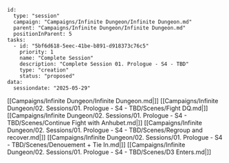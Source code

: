 
```RpgManager4
id: 
  type: "session"
  campaign: "Campaigns/Infinite Dungeon/Infinite Dungeon.md"
  parent: "Campaigns/Infinite Dungeon/Infinite Dungeon.md"
  positionInParent: 5
tasks: 
  - id: "5bf6d618-5eec-41be-b891-d918373c76c5"
    priority: 1
    name: "Complete Session"
    description: "Complete Session 01. Prologue - S4 - TBD"
    type: "creation"
    status: "proposed"
data: 
  sessiondate: "2025-05-29"
```

[[Campaigns/Infinite Dungeon/Infinite Dungeon.md|]]
[[Campaigns/Infinite Dungeon/02. Sessions/01. Prologue - S4 - TBD/Scenes/Fight DQ.md|]]
[[Campaigns/Infinite Dungeon/02. Sessions/01. Prologue - S4 - TBD/Scenes/Continue Fight with Anhubet.md|]]
[[Campaigns/Infinite Dungeon/02. Sessions/01. Prologue - S4 - TBD/Scenes/Regroup and recover.md|]]
[[Campaigns/Infinite Dungeon/02. Sessions/01. Prologue - S4 - TBD/Scenes/Denouement + Tie In.md|]]
[[Campaigns/Infinite Dungeon/02. Sessions/01. Prologue - S4 - TBD/Scenes/D3 Enters.md|]]